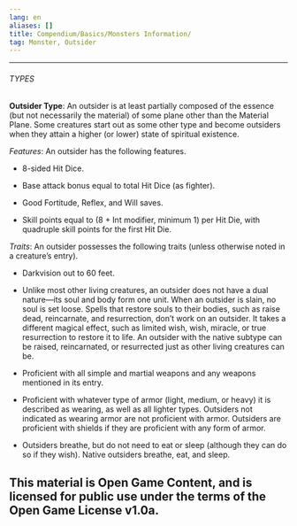 ```yaml
---
lang: en
aliases: []
title: Compendium/Basics/Monsters Information/
tag: Monster, Outsider
---
```



---

###### TYPES

**Outsider Type**: An outsider is at least partially composed of the essence (but not necessarily the material) of some plane other than the Material Plane. Some creatures start out as some other type and become outsiders when they attain a higher (or lower) state of spiritual existence.

_Features_: An outsider has the following features.

- 8-sided Hit Dice.
    
- Base attack bonus equal to total Hit Dice (as fighter).
    
- Good Fortitude, Reflex, and Will saves.
    
- Skill points equal to (8 + Int modifier, minimum 1) per Hit Die, with quadruple skill points for the first Hit Die.
    

_Traits_: An outsider possesses the following traits (unless otherwise noted in a creature’s entry).

- Darkvision out to 60 feet.
    
- Unlike most other living creatures, an outsider does not have a dual nature—its soul and body form one unit. When an outsider is slain, no soul is set loose. Spells that restore souls to their bodies, such as raise dead, reincarnate, and resurrection, don’t work on an outsider. It takes a different magical effect, such as limited wish, wish, miracle, or true resurrection to restore it to life. An outsider with the native subtype can be raised, reincarnated, or resurrected just as other living creatures can be.
    
- Proficient with all simple and martial weapons and any weapons mentioned in its entry.
    
- Proficient with whatever type of armor (light, medium, or heavy) it is described as wearing, as well as all lighter types. Outsiders not indicated as wearing armor are not proficient with armor. Outsiders are proficient with shields if they are proficient with any form of armor.
    
- Outsiders breathe, but do not need to eat or sleep (although they can do so if they wish). Native outsiders breathe, eat, and sleep.
    
This material is Open Game Content, and is licensed for public use under
the terms of the Open Game License v1.0a.
---
  